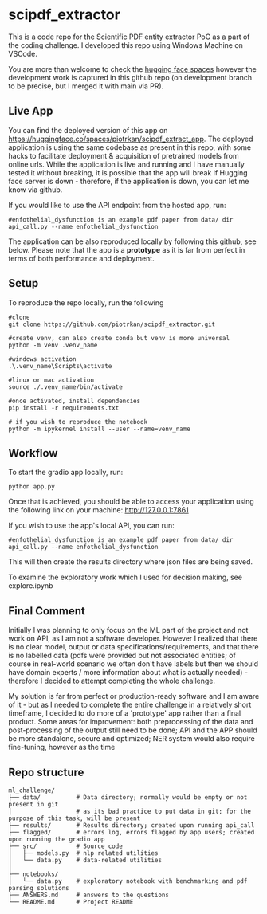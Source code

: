 # scipdf_extractor
This is a code repo for the Scientific PDF entity extractor PoC as a part of the coding challenge. I developed this repo using Windows Machine on VSCode. 

You are more than welcome to check the [hugging face spaces](https://huggingface.co/spaces/piotrkan/scipdf_extract_app) however the development work is captured in this github repo (on development branch to be precise, but I merged it with main via PR). 

## Live App
You can find the deployed version of this app on https://huggingface.co/spaces/piotrkan/scipdf_extract_app. The deployed application is using the same codebase as present in this repo, with some hacks to facilitate deployment & acquisition of pretrained models from online urls. While the application is live and running and I have manually tested it without breaking, it is possible that the app will break if Hugging face server is down - therefore, if the application is down, you can let me know via github.

If you would like to use the API endpoint from the hosted app, run:
~~~
#enfothelial_dysfunction is an example pdf paper from data/ dir
api_call.py --name enfothelial_dysfunction 
~~~

The application can be also reproduced locally by following this github, see below. Please note that the app is a **prototype** as it is far from perfect in terms of both performance and deployment.

## Setup
To reproduce the repo locally, run the following
~~~
#clone
git clone https://github.com/piotrkan/scipdf_extractor.git

#create venv, can also create conda but venv is more universal
python -m venv .venv_name

#windows activation
.\.venv_name\Scripts\activate

#linux or mac activation
source ./.venv_name/bin/activate

#once activated, install dependencies
pip install -r requirements.txt

# if you wish to reproduce the notebook
python -m ipykernel install --user --name=venv_name

~~~

## Workflow

To start the gradio app locally, run:
~~~
python app.py
~~~

Once that is achieved, you should be able to access your application using the following link on your machine:  http://127.0.0.1:7861

If you wish to use the app's local API,  you can run: 

~~~
#enfothelial_dysfunction is an example pdf paper from data/ dir
api_call.py --name enfothelial_dysfunction 
~~~

This will then create the results directory where json files are being saved.

To examine the exploratory work which I used for decision making, see explore.ipynb

## Final Comment
Initially I was planning to only focus on the ML part of the project and not work on API, as I am not a software developer. However I realized that there is no clear model, output or data specifications/requirements, and that there is no labelled data (pdfs were provided but not associated entities; of course in real-world scenario we often don't have labels but then we should have domain experts / more information about what is actually needed) - therefore I decided to attempt completing the whole challenge. 

My solution is far from perfect or production-ready software and I am aware of it - but as I needed to complete the entire challenge in a relatively short timeframe, I decided to do more of a 'prototype' app rather than a final product. Some areas for improvement: both preprocessing of the data and post-processing of the output still need to be done; API and the APP should be more standalone, secure and optimized; NER system would also require fine-tuning, however as the time

## Repo structure
~~~
ml_challenge/
├── data/          # Data directory; normally would be empty or not present in git 
│                  # as its bad practice to put data in git; for the purpose of this task, will be present
├── results/       # Results directory; created upon running api_call 
├── flagged/       # errors log, errors flagged by app users; created upon running the gradio app 
├── src/           # Source code
│   ├── models.py  # nlp related utilities
│   └── data.py    # data-related utilities
│
├── notebooks/
│   └── data.py    # exploratory notebook with benchmarking and pdf parsing solutions  
├── ANSWERS.md     # answers to the questions
└── README.md      # Project README
~~~
